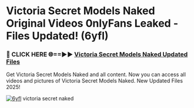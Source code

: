 # Victoria Secret Models Naked Original Videos 0nlyFans Leaked - Files Updated! (6yfl)

<h3>🔴 CLICK HERE 🌐==►► <a href="https://tinyurl.com/up5wt9bj" rel="nofollow">Victoria Secret Models Naked Updated Files</a></h3>

Get Victoria Secret Models Naked and all content. Now you can access all videos and pictures of Victoria Secret Models Naked. New Updated Files 2025!

[![6yfl](https://i.imgur.com/ABiUzMV.gif)](https://tinyurl.com/up5wt9bj)
victoria secret naked